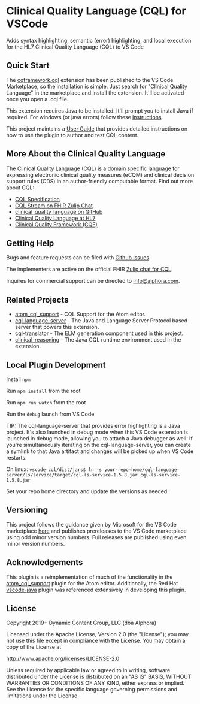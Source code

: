 # Clinical Quality Language (CQL) for VSCode

Adds syntax highlighting, semantic (error) highlighting, and local execution for the HL7 Clinical Quality Language (CQL) to VS Code

## Quick Start

The [cqframework.cql](https://marketplace.visualstudio.com/items?itemName=cqframework.cql) extension has been published to the VS Code Marketplace, so the installation is simple. Just search for "Clinical Quality Language" in the marketplace and install the extension. It'll be activated once you open a .cql file.

This extension requires Java to be installed. It'll prompt you to install Java if required. For windows (or java errors) follow these [instructions](Windows_Install_Setup.md).

This project maintains a [User Guide](https://github.com/cqframework/vscode-cql/wiki/User-Guide) that provides detailed instructions on how to use the plugin to author and test CQL content.

## More About the Clinical Quality Language

The Clinical Quality Language (CQL) is a domain specific language for expressing
electronic clinical quality measures (eCQM) and clinical decision support rules
(CDS) in an author-friendly computable format. Find out more about CQL:

- [CQL Specification](http://cql.hl7.org)
- [CQL Stream on FHIR Zulip Chat](https://chat.fhir.org/#narrow/stream/179220-cql)
- [clinical_quality_language on GitHub](https://github.com/cqframework/clinical_quality_language)
- [Clinical Quality Language at HL7](https://confluence.hl7.org/display/CDS/Clinical+Quality+Language)
- [Clinical Quality Framework (CQF)](https://confluence.hl7.org/display/CQIWC/Clinical+Quality+Framework)

## Getting Help

Bugs and feature requests can be filed with [Github Issues](https://github.com/cqframework/vscode-cql/issues).

The implementers are active on the official FHIR [Zulip chat for CQL](https://chat.fhir.org/#narrow/stream/179220-cql).

Inquires for commercial support can be directed to [info@alphora.com](info@alphora.com).

## Related Projects

- [atom_cql_support](https://github.com/cqframework/atom_cql_support) - CQL Support for the Atom editor.
- [cql-language-server](https://github.com/cqframework/cql-language-server) - The Java and Language Server Protocol based server that powers this extension.
- [cql-translator](https://github.com/cqframework/clinical_quality_language/tree/master/Src/java/cql-to-elm) - The ELM generation component used in this project.
- [clinical-reasoning](https://github.com/cqframework/clinical-reasoning) - The Java CQL runtime environment used in the extension.

## Local Plugin Development

Install `npm`

Run `npm install` from the root

Run `npm run watch` from the root

Run the `debug` launch from VS Code

TIP: The cql-language-server that provides error highlighting is a Java project. It's also launched in debug mode when this VS Code extension is launched in debug mode, allowing you to attach a Java debugger as well. If you're simultaneously iterating on the cql-language-server, you can create a symlink to that Java artifact and changes will be picked up when VS Code restarts.

On linux:
`vscode-cql/dist/jars$ ln -s your-repo-home/cql-language-server/ls/service/target/cql-ls-service-1.5.8.jar cql-ls-service-1.5.8.jar`

Set your repo home directory and update the versions as needed.

## Versioning

This project follows the guidance given by Microsoft for the VS Code marketplace [here](https://code.visualstudio.com/updates/v1_63#_publishing-prerelease-extensions) and publishes prereleases to the VS Code marketplace using odd minor version numbers. Full releases are published using even minor version numbers.

## Acknowledgements

This plugin is a reimplementation of much of the functionality in the [atom_cql_support](https://github.com/cqframework/atom_cql_support) plugin for the Atom editor. Additionally, the Red Hat [vscode-java](https://github.com/redhat-developer/vscode-java) plugin was referenced extensively in developing this plugin.

## License

Copyright 2019+ Dynamic Content Group, LLC (dba Alphora)

Licensed under the Apache License, Version 2.0 (the "License"); you may not use this file except in compliance with the License. You may obtain a copy of the License at

<http://www.apache.org/licenses/LICENSE-2.0>

Unless required by applicable law or agreed to in writing, software distributed under the License is distributed on an "AS IS" BASIS, WITHOUT WARRANTIES OR CONDITIONS OF ANY KIND, either express or implied. See the License for the specific language governing permissions and limitations under the License.
